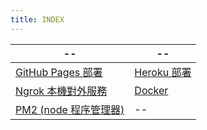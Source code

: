 ```yaml
---
title: INDEX
---
```


| --                                    | --                           |
| ------------------------------------- | ---------------------------- |
| [GitHub Pages 部署](./githubPages.md) | [Heroku 部署](./heroku.md)   |
| [Ngrok 本機對外服務](./ngrok.md)      | [Docker](./docker/docker.md) |
| [PM2 (node 程序管理器)](./pm2/pm2.md) | --                           |
